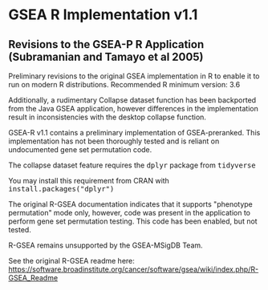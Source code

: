 # GSEA R Implementation v1.1
## Revisions to the GSEA-P R Application (Subramanian and Tamayo et al 2005)

Preliminary revisions to the original GSEA implementation in R to enable it to run on modern R distributions.
Recommended R minimum version: 3.6

Additionally, a rudimentary Collapse dataset function has been backported from the Java GSEA application, however differences in the implementation result in inconsistencies with the desktop collapse function.

GSEA-R v1.1 contains a preliminary implementation of GSEA-preranked. This implementation has not been thoroughly tested and is reliant on undocumented gene set permutation code.

The collapse dataset feature requires the <tt>dplyr</tt> package from <tt>tidyverse</tt>

You may install this requirement from CRAN with <tt>install.packages("dplyr")</tt>

The original R-GSEA documentation indicates that it supports "phenotype permutation" mode only, however, code was present in the application to perform gene set permutation testing. This code has been enabled, but not tested.

R-GSEA remains unsupported by the GSEA-MSigDB Team.

See the original R-GSEA readme here: https://software.broadinstitute.org/cancer/software/gsea/wiki/index.php/R-GSEA_Readme
